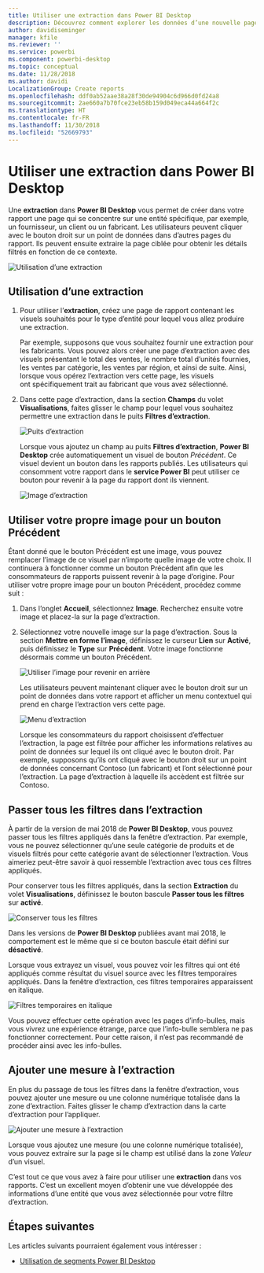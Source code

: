 ```yaml
---
title: Utiliser une extraction dans Power BI Desktop
description: Découvrez comment explorer les données d’une nouvelle page de rapport dans Power BI Desktop
author: davidiseminger
manager: kfile
ms.reviewer: ''
ms.service: powerbi
ms.component: powerbi-desktop
ms.topic: conceptual
ms.date: 11/28/2018
ms.author: davidi
LocalizationGroup: Create reports
ms.openlocfilehash: ddf0ab52aae38a28f30de94904c6d966d0fd24a8
ms.sourcegitcommit: 2ae660a7b70fce23eb58b159d049eca44a664f2c
ms.translationtype: HT
ms.contentlocale: fr-FR
ms.lasthandoff: 11/30/2018
ms.locfileid: "52669793"
---
```

# <a name="use-drillthrough-in-power-bi-desktop"></a>Utiliser une extraction dans Power BI Desktop
Une **extraction** dans **Power BI Desktop** vous permet de créer dans votre rapport une page qui se concentre sur une entité spécifique, par exemple, un fournisseur, un client ou un fabricant. Les utilisateurs peuvent cliquer avec le bouton droit sur un point de données dans d’autres pages du rapport. Ils peuvent ensuite extraire la page ciblée pour obtenir les détails filtrés en fonction de ce contexte.

![Utilisation d’une extraction](media/desktop-drillthrough/drillthrough_01.png)

## <a name="using-drillthrough"></a>Utilisation d’une extraction
1. Pour utiliser l’**extraction**, créez une page de rapport contenant les visuels souhaités pour le type d’entité pour lequel vous allez produire une extraction. 

    Par exemple, supposons que vous souhaitez fournir une extraction pour les fabricants. Vous pouvez alors créer une page d’extraction avec des visuels présentant le total des ventes, le nombre total d’unités fournies, les ventes par catégorie, les ventes par région, et ainsi de suite. Ainsi, lorsque vous opérez l’extraction vers cette page, les visuels ont spécifiquement trait au fabricant que vous avez sélectionné.

2. Dans cette page d’extraction, dans la section **Champs** du volet **Visualisations**, faites glisser le champ pour lequel vous souhaitez permettre une extraction dans le puits **Filtres d’extraction**.

    ![Puits d’extraction](media/desktop-drillthrough/drillthrough_02.png)

    Lorsque vous ajoutez un champ au puits **Filtres d’extraction**, **Power BI Desktop** crée automatiquement un visuel de bouton *Précédent*. Ce visuel devient un bouton dans les rapports publiés. Les utilisateurs qui consomment votre rapport dans le **service Power BI** peut utiliser ce bouton pour revenir à la page du rapport dont ils viennent.

    ![Image d’extraction](media/desktop-drillthrough/drillthrough_03.png)

## <a name="use-your-own-image-for-a-back-button"></a>Utiliser votre propre image pour un bouton Précédent    
 Étant donné que le bouton Précédent est une image, vous pouvez remplacer l’image de ce visuel par n’importe quelle image de votre choix. Il continuera à fonctionner comme un bouton Précédent afin que les consommateurs de rapports puissent revenir à la page d’origine. Pour utiliser votre propre image pour un bouton Précédent, procédez comme suit :

1. Dans l’onglet **Accueil**, sélectionnez **Image**. Recherchez ensuite votre image et placez-la sur la page d’extraction.

2. Sélectionnez votre nouvelle image sur la page d’extraction. Sous la section **Mettre en forme l’image**, définissez le curseur **Lien** sur **Activé**, puis définissez le **Type** sur **Précédent**. Votre image fonctionne désormais comme un bouton Précédent.

    ![Utiliser l’image pour revenir en arrière](media/desktop-drillthrough/drillthrough_05.png)

    
     Les utilisateurs peuvent maintenant cliquer avec le bouton droit sur un point de données dans votre rapport et afficher un menu contextuel qui prend en charge l’extraction vers cette page. 

    ![Menu d’extraction](media/desktop-drillthrough/drillthrough_04.png)

    Lorsque les consommateurs du rapport choisissent d’effectuer l’extraction, la page est filtrée pour afficher les informations relatives au point de données sur lequel ils ont cliqué avec le bouton droit. Par exemple, supposons qu’ils ont cliqué avec le bouton droit sur un point de données concernant Contoso (un fabricant) et l’ont sélectionné pour l’extraction. La page d’extraction à laquelle ils accèdent est filtrée sur Contoso.

## <a name="pass-all-filters-in-drillthrough"></a>Passer tous les filtres dans l’extraction

À partir de la version de mai 2018 de **Power BI Desktop**, vous pouvez passer tous les filtres appliqués dans la fenêtre d’extraction. Par exemple, vous ne pouvez sélectionner qu’une seule catégorie de produits et de visuels filtrés pour cette catégorie avant de sélectionner l’extraction. Vous aimeriez peut-être savoir à quoi ressemble l’extraction avec tous ces filtres appliqués.

Pour conserver tous les filtres appliqués, dans la section **Extraction** du volet **Visualisations**, définissez le bouton bascule **Passer tous les filtres** sur **activé**. 

![Conserver tous les filtres](media/desktop-drillthrough/drillthrough_06.png)

Dans les versions de **Power BI Desktop** publiées avant mai 2018, le comportement est le même que si ce bouton bascule était défini sur **désactivé**.

Lorsque vous extrayez un visuel, vous pouvez voir les filtres qui ont été appliqués comme résultat du visuel source avec les filtres temporaires appliqués. Dans la fenêtre d’extraction, ces filtres temporaires apparaissent en italique. 

![Filtres temporaires en italique](media/desktop-drillthrough/drillthrough_07.png)

Vous pouvez effectuer cette opération avec les pages d’info-bulles, mais vous vivrez une expérience étrange, parce que l’info-bulle semblera ne pas fonctionner correctement. Pour cette raison, il n’est pas recommandé de procéder ainsi avec les info-bulles.

## <a name="add-a-measure-to-drillthrough"></a>Ajouter une mesure à l’extraction

En plus du passage de tous les filtres dans la fenêtre d’extraction, vous pouvez ajouter une mesure ou une colonne numérique totalisée dans la zone d’extraction. Faites glisser le champ d’extraction dans la carte d’extraction pour l’appliquer. 

![Ajouter une mesure à l’extraction](media/desktop-drillthrough/drillthrough_08.png)

Lorsque vous ajoutez une mesure (ou une colonne numérique totalisée), vous pouvez extraire sur la page si le champ est utilisé dans la zone *Valeur* d’un visuel.

C’est tout ce que vous avez à faire pour utiliser une **extraction** dans vos rapports. C’est un excellent moyen d’obtenir une vue développée des informations d’une entité que vous avez sélectionnée pour votre filtre d’extraction.

## <a name="next-steps"></a>Étapes suivantes

Les articles suivants pourraient également vous intéresser :

* [Utilisation de segments Power BI Desktop](visuals/desktop-slicers.md)

